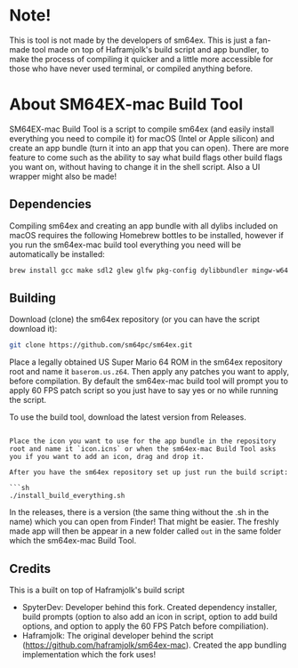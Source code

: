 # Note!

This is tool is not made by the developers of sm64ex. This is just a fan-made tool made on top of Haframjolk's build script and app bundler, to make the process of compiling it quicker and a little more accessible for those who have never used terminal, or compiled anything before.

# About SM64EX-mac Build Tool

SM64EX-mac Build Tool is a script to compile sm64ex (and easily install everything you need to compile it) for macOS (Intel or Apple silicon) and create an app bundle (turn it into an app that you can open). There are more feature to come such as the ability to say what build flags other build flags you want on, without having to change it in the shell script. Also a UI wrapper might also be made!

## Dependencies

Compiling sm64ex and creating an app bundle with all dylibs included on macOS requires the following Homebrew bottles to be installed, however if you run the sm64ex-mac build tool everything you need will be automatically be installed:

```sh
brew install gcc make sdl2 glew glfw pkg-config dylibbundler mingw-w64
```

## Building

Download (clone) the sm64ex repository (or you can have the script download it):

```sh
git clone https://github.com/sm64pc/sm64ex.git
```

Place a legally obtained US Super Mario 64 ROM in the sm64ex repository root and name it `baserom.us.z64`. Then apply any patches you want to apply, before compilation. By default the sm64ex-mac build tool will prompt you to apply 60 FPS patch script so you just have to say yes or no while running the script.

To use the build tool, download the latest version from Releases.

```

Place the icon you want to use for the app bundle in the repository root and name it `icon.icns` or when the sm64ex-mac Build Tool asks you if you want to add an icon, drag and drop it.

After you have the sm64ex repository set up just run the build script:

```sh
./install_build_everything.sh
```
In the releases, there is a version (the same thing without the .sh in the name) which you can open from Finder! That might be easier.
The freshly made app will then be appear in a new folder called `out` in the same folder which the sm64ex-mac Build Tool.

## Credits

This is a built on top of Haframjolk's build script

- SpyterDev: Developer behind this fork. Created dependency installer, build prompts (option to also add an icon in script, option to add build options, and option to apply the 60 FPS Patch before compiliation).
- Haframjolk: The original developer behind the script (https://github.com/haframjolk/sm64ex-mac). Created the app bundling implementation which the fork uses!
